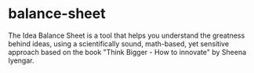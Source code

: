 # balance-sheet
The Idea Balance Sheet is a tool that helps you understand the greatness behind ideas, using a scientifically sound, math-based, yet sensitive approach based on the book "Think Bigger - How to innovate" by Sheena Iyengar.
